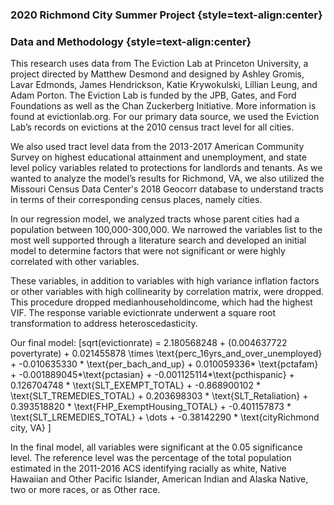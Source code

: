 ### 2020 Richmond City Summer Project {style=text-align:center}
### Data and Methodology {style=text-align:center}

This research uses data from The Eviction Lab at Princeton University, a project directed by Matthew Desmond and designed by Ashley Gromis, Lavar Edmonds, James Hendrickson, Katie Krywokulski, Lillian Leung, and Adam Porton. The Eviction Lab is funded by the JPB, Gates, and Ford Foundations as well as the Chan Zuckerberg Initiative. More information is found at evictionlab.org. For our primary data source, we used the Eviction Lab’s records on evictions at the 2010 census tract level for all cities.

We also used tract level data from the 2013-2017 American Community Survey on highest educational attainment and unemployment, and state level policy variables related to protections for landlords and tenants. As we wanted to analyze the model’s results for Richmond, VA, we also utilized the Missouri Census Data Center's 2018 Geocorr database to understand tracts in terms of their corresponding census places, namely cities.

In our regression model, we analyzed tracts whose parent cities had a population between 100,000-300,000. We narrowed the variables list to the most well supported through a literature search and developed an initial model to determine factors that were not significant or were highly correlated with other variables. 

These variables, in addition to variables with high variance inflation factors or other variables with high collinearity by correlation matrix, were dropped. This procedure dropped medianhouseholdincome, which had the highest VIF. The response variable evictionrate underwent a square root transformation to address heteroscedasticity.

Our final model: 
\[sqrt(evictionrate) = 2.180568248 + 
(0.004637722 povertyrate) + 0.021455878 \times \text{perc_16yrs_and_over_unemployed} + -0.010635330 * \text{per_bach_and_up} + 0.010059336* \text{pctafam} + -0.001889045*\text{pctasian} + -0.001125114*\text{pcthispanic} + 0.126704748 * \text{SLT_EXEMPT_TOTAL} + -0.868900102 * \text{SLT_TREMEDIES_TOTAL} + 0.203698303 * \text{SLT_Retaliation} + 0.393518820 * \text{FHP_ExemptHousing_TOTAL} + -0.401157873 * \text{SLT_LREMEDIES_TOTAL} + \dots + -0.38142290 * \text{cityRichmond city, VA} \]

In the final model, all variables were significant at the 0.05 significance level. The reference level was the percentage of the total population estimated in the 2011-2016 ACS identifying racially as white, Native Hawaiian and Other Pacific Islander, American Indian and Alaska Native, two or more races, or as Other race.
